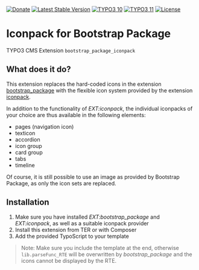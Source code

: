 [![Donate](https://img.shields.io/badge/Donate-PayPal-green.svg?style=for-the-badge)](https://www.paypal.me/quellenform)
[![Latest Stable Version](https://img.shields.io/packagist/v/quellenform/t3x-bootstrap-package-iconpack?style=for-the-badge)](https://packagist.org/packages/quellenform/t3x-bootstrap-package-iconpack)
[![TYPO3 10](https://img.shields.io/badge/TYPO3-10-%23f49700.svg?style=for-the-badge)](https://get.typo3.org/version/11)
[![TYPO3 11](https://img.shields.io/badge/TYPO3-11-%23f49700.svg?style=for-the-badge)](https://get.typo3.org/version/10)
[![License](https://img.shields.io/packagist/l/quellenform/t3x-bootstrap-package-iconpack?style=for-the-badge)](https://packagist.org/packages/quellenform/t3x-bootstrap-package-iconpack)

# Iconpack for Bootstrap Package

TYPO3 CMS Extension `bootstrap_package_iconpack`


## What does it do?

This extension replaces the hard-coded icons in the extension [bootstrap_package](https://github.com/benjaminkott/bootstrap_package) with the flexible icon system provided by the extension [iconpack](https://github.com/quellenform/t3x-iconpack).

In addition to the functionality of *EXT:iconpack*, the individual iconpacks of your choice are thus available in the following elements:
- pages (navigation icon)
- texticon
- accordion
- icon group
- card group
- tabs
- timeline

Of course, it is still possible to use an image as provided by Bootstrap Package, as only the icon sets are replaced.


## Installation

1. Make sure you have installed *EXT:bootstrap_package* and *EXT:iconpack*, as well as a suitable iconpack provider
2. Install this extension from TER or with Composer
3. Add the provided TypoScript to your template

> Note: Make sure you include the template at the end, otherwise `lib.parseFunc_RTE` will be overwritten by *bootstrap_package* and the icons cannot be displayed by the RTE.
